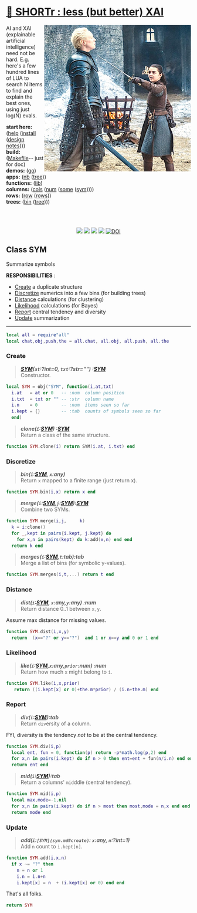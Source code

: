 
# [:high_brightness: SHORTr : less (but better) XAI](all.md)

<a href="all.md"><img align=right width=400 src="stark.jpeg"></a>

AI and XAI (explainable artificial intelligence) need not be
hard.  E.g. here's a few hundred lines of LUA
to search N items to  find and explain the best ones, using just
log(N) evals.  

**start here:**  ([help](all.md) ([install](/INSTALL.md) ([design notes](design.md))))                                                                                               
**build:**       ([Makefile](https://github.com/timm/shortr/blob/master/etc/src/Makefile)-- just for doc)                                                                           
**demos:**       ([go](go.md))                                                                                                                                                      
**apps:**         ([nb](nb.md) ([tree](tree.md)))   
**functions:**   ([lib](lib.md))     
**columns:**    ([cols](cols.md) ([num](num.md) ([some](some.md) ([sym](sym.md)))))  
**rows:** ([row](row.md) ([rows](rows.md)))   
**trees:** ([bin](bin.md) ([tree](tree.md))))


<br clear=all>&nbsp;
<p align=center>
<a href=".."><img src="https://img.shields.io/badge/Lua-%232C2D72.svg?logo=lua&logoColor=white"></a>
<a href=".."><img src="https://img.shields.io/badge/checked--by-syntastic-yellow?logo=Checkmarx&logoColor=white"></a>
<a href="https://github.com/timm/shortr/actions/workflows/tests.yml"><img src="https://github.com/timm/shortr/actions/workflows/tests.yml/badge.svg"></a>
<a href="https://opensource.org/licenses/BSD-2-Clause"><img  src="https://img.shields.io/badge/License-BSD%202--Clause-orange.svg?logo=opensourceinitiative&logoColor=white"></a>
<a href="https://zenodo.org/badge/latestdoi/206205826"> <img  src="https://zenodo.org/badge/206205826.svg" alt="DOI"></a> 
</p>

## Class SYM
Summarize symbols

**RESPONSIBILITIES** : 
- [Create](#create) a duplicate structure 
- [Discretize](#discretize) numerics into a few bins (for building trees)
- [Distance](#distance) calculations (for clustering)
- [Likelihood](#likelihood) calculations (for Bayes)
- [Report](#report)  central tendency and diversity
- [Update](#update) summarization
------------------------------------------------------------



```lua
local all = require"all"
local chat,obj,push,the = all.chat, all.obj, all.push, all.the
```


### Create

> ***[SYM](sym.md#create)(`at`:?int=0, `txt`:?str="") :[SYM](sym.md#create)***<br>
Constructor.




```lua
local SYM = obj("SYM", function(i,at,txt)
  i.at   = at or 0   -- :num  column position 
  i.txt  = txt or "" -- :str  column name 
  i.n    = 0         -- :num  items seen so far
  i.kept = {}        -- :tab  counts of symbols seen so far
  end)
```


> ***clone(`i`:[SYM](sym.md#create)) :[SYM](sym.md#create)***<br>
Return a class of the same structure.
  



```lua
function SYM.clone(i) return SYM(i.at, i.txt) end
```


### Discretize   
> ***bin(`i`:[SYM](sym.md#create), `x`:any)***<br>
Return `x` mapped to a finite range (just return x).




```lua
function SYM.bin(i,x) return x end
```


> ***merge(`i`:[SYM](sym.md#create),`j`:[SYM](sym.md#create)):[SYM](sym.md#create)***<br>
Combine two SYMs.
   



```lua
function SYM.merge(i,j,     k)
  k = i:clone()
  for _,kept in pairs{i.kept, j.kept} do
    for x,n in pairs(kept) do k:add(x,n) end end
  return k end
```


> ***merges(`i`:[SYM](sym.md#create),`t`:tab):tab***<br>
Merge a list of bins (for symbolic y-values).




```lua
function SYM.merges(i,t,...) return t end
```


### Distance
> ***dist(`i`:[SYM](sym.md#create), `x`:any,`y`:any) :num***<br>
Return distance 0..1 between `x,y`.

Assume max distance for missing values.



```lua
function SYM.dist(i,x,y)
  return  (x=="?" or y=="?")  and 1 or x==y and 0 or 1 end
```


### Likelihood  
> ***like(`i`:[SYM](sym.md#create),`x`:any,`prior`:num) :num***<br>
Return how much `x` might belong to `i`.




```lua
function SYM.like(i,x,prior)
   return ((i.kept[x] or 0)+the.m*prior) / (i.n+the.m) end
```


### Report
 > ***div(`i`:[SYM](sym.md#create)):tab***<br>
Return `div`ersity of a column.

FYI, diversity is the  tendency _not_ to be at the central tendency.



```lua
function SYM.div(i,p)
  local ent, fun = 0, function(p) return -p*math.log(p,2) end
  for x,n in pairs(i.kept) do if n > 0 then ent=ent + fun(n/i.n) end end
  return ent end
```


> ***mid(`i`:[SYM](sym.md#create)):tab***<br>
Return a columns' `mid`ddle (central tendency).




```lua
function SYM.mid(i,p)
  local max,mode=-1,nil
  for x,n in pairs(i.kept) do if n > most then most,mode = n,x end end
  return mode end
```


### Update
> ***add(`i`:`[SYM](sym.md#create)`: `x`:any, `n`:?int=1)***<br>
Add `n` count to `i.kept[n]`.




```lua
function SYM.add(i,x,n)
  if x ~= "?" then 
    n = n or 1
    i.n = i.n+n
    i.kept[x] = n  + (i.kept[x] or 0) end end
```


That's all folks.



```lua
return SYM
```


